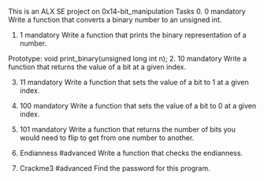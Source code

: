 This is an ALX SE project on 0x14-bit_manipulation
Tasks
0. 0
mandatory
Write a function that converts a binary number to an unsigned int.

1. 1
mandatory
Write a function that prints the binary representation of a number.

Prototype: void print_binary(unsigned long int n);
2. 10
mandatory
Write a function that returns the value of a bit at a given index.

3. 11
mandatory
Write a function that sets the value of a bit to 1 at a given index.

4. 100
mandatory
Write a function that sets the value of a bit to 0 at a given index.

5. 101
mandatory
Write a function that returns the number of bits you would need to flip to get from one number to another.

6. Endianness
#advanced
Write a function that checks the endianness.



7. Crackme3
#advanced
Find the password for this program.
